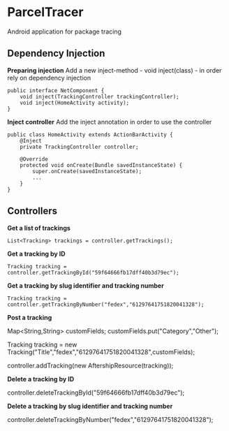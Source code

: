 # ParcelTracer
Android application for package tracing

## Dependency Injection
**Preparing injection**
Add a new inject-method - void inject(class) - in order rely on dependency injection
    
    public interface NetComponent {
        void inject(TrackingController trackingController);
        void inject(HomeActivity activity);
    }
   
**Inject controller**
Add the inject annotation in order to use the controller

    public class HomeActivity extends ActionBarActivity {
        @Inject
        private TrackingController controller;
    
        @Override
        protected void onCreate(Bundle savedInstanceState) {
            super.onCreate(savedInstanceState);
            ...
        }
    }
    
## Controllers
**Get a list of trackings**

    List<Tracking> trackings = controller.getTrackings();
    
**Get a tracking by ID**

    Tracking tracking = controller.getTrackingById("59f64666fb17dff40b3d79ec");
    
**Get a tracking by slug identifier and tracking number**

    Tracking tracking = controller.getTrackingByNumber("fedex","61297641751820041328");
    
**Post a tracking**

   Map<String,String> customFields;
   customFields.put("Category","Other");
   
   Tracking tracking = new Tracking("Title","fedex","61297641751820041328",customFields);
   
   controller.addTracking(new AftershipResource(tracking));
   
**Delete a tracking by ID**

   controller.deleteTrackingById("59f64666fb17dff40b3d79ec");
   
**Delete a tracking by slug identifier and tracking number**

   controller.deleteTrackingByNumber("fedex","61297641751820041328");
